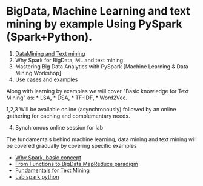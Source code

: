 # BigData, Machine Learning and text mining by example Using PySpark (Spark+Python).

1. [DataMining and Text mining](general)
1. Why Spark for BigData, ML and text mining
3. Mastering Big Data Analytics with PySpark [Machine Learning & Data Mining Workshop]
4. Use cases and examples

Along with learning by examples we will cover "Basic knowledge for Text Mining" as:
    * LSA,
    * DSA,
    * TF-IDF,
    * Word2Vec. 

1,2,3 Will be available online (asynchronously) followed by an online gathering for caching and complementary needs.

4. Synchronous online session for lab



The fundamentals behind machine learning, data mining and text mining will be covered gradually by covering specific examples

* [Why Spark, basic concept](/Spark/)
* [From Functions to BigData MapReduce paradigm](/relatedConcepts/mapReduce.md)
* [Fundamentals for Text Mining](Fundamentals)
* [Lab spark python](Labs)

